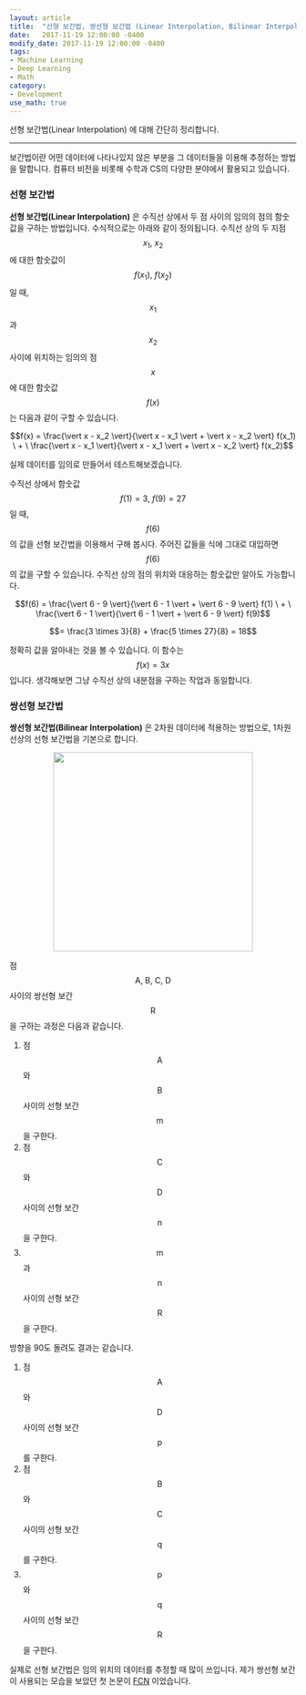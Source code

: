 ```yaml
---
layout: article
title:  "선형 보간법, 쌍선형 보간법 (Linear Interpolation, Bilinear Interpolation)"
date:   2017-11-19 12:00:00 -0400
modify_date: 2017-11-19 12:00:00 -0400
tags:
- Machine Learning
- Deep Learning
- Math
category: 
- Development
use_math: true
---
```


선형 보간법(Linear Interpolation) 에 대해 간단히 정리합니다.

<!--more-->
-----
보간법이란 어떤 데이터에 나타나있지 않은 부분을 그 데이터들을 이용해 추정하는 방법을 말합니다. 컴퓨터 비전을 비롯해 수학과 CS의 다양한 분야에서 활용되고 있습니다.

### 선형 보간법
__선형 보간법(Linear Interpolation)__ 은 수직선 상에서 두 점 사이의 임의의 점의 함숫값을 구하는 방법입니다. 수식적으로는 아래와 같이 정의됩니다. 수직선 상의 두 지점 $$x_1, \ x_2$$에 대한 함숫값이 $$f(x_1), \ f(x_2)$$일 때, $$x_1$$과 $$x_2$$ 사이에 위치하는 임의의 점 $$x$$에 대한 함숫값 $$f(x)$$는 다음과 같이 구할 수 있습니다.

$$f(x) = \frac{\vert x - x_2 \vert}{\vert x - x_1 \vert + \vert x - x_2 \vert} f(x_1) \ + \ \frac{\vert x - x_1 \vert}{\vert x - x_1 \vert + \vert x - x_2 \vert} f(x_2)$$

실제 데이터를 임의로 만들어서 테스트해보겠습니다.

수직선 상에서 함숫값 $$f(1) = 3, \ f(9) = 27$$일 때, $$f(6)$$의 값을 선형 보간법을 이용해서 구해 봅시다. 주어진 값들을 식에 그대로 대입하면 $$f(6)$$의 값을 구할 수 있습니다. 수직선 상의 점의 위치와 대응하는 함숫값만 알아도 가능합니다.

$$f(6) = \frac{\vert 6 - 9 \vert}{\vert 6 - 1 \vert + \vert 6 - 9 \vert} f(1) \ + \ \frac{\vert 6 - 1 \vert}{\vert 6 - 1 \vert + \vert 6 - 9 \vert} f(9)$$

$$= \frac{3 \times 3}{8} + \frac{5 \times 27}{8} = 18$$

정확히 값을 알아내는 것을 볼 수 있습니다. 이 함수는 $$f(x) = 3x$$ 입니다. 생각해보면 그냥 수직선 상의 내분점을 구하는 작업과 동일합니다.

### 쌍선형 보간법
__쌍선형 보간법(Bilinear Interpolation)__ 은 2차원 데이터에 적용하는 방법으로, 1차원 선상의 선형 보간법을 기본으로 합니다.

<p align="center"><image width="350" src="/assets/posts/images/31/figure1.png"/></p>

점 $$\text{A, B, C, D}$$ 사이의 쌍선형 보간 $$\text{R}$$을 구하는 과정은 다음과 같습니다.
1. 점 $$\text{A}$$와 $$\text{B}$$ 사이의 선형 보간 $$\text{m}$$을 구한다.
2. 점 $$\text{C}$$와 $$\text{D}$$ 사이의 선형 보간 $$\text{n}$$을 구한다.
3. $$\text{m}$$과 $$\text{n}$$ 사이의 선형 보간 $$\text{R}$$을 구한다.

방향을 90도 돌려도 결과는 같습니다.
1. 점 $$\text{A}$$와 $$\text{D}$$ 사이의 선형 보간 $$\text{p}$$를 구한다.
2. 점 $$\text{B}$$와 $$\text{C}$$ 사이의 선형 보간 $$\text{q}$$를 구한다.
3. $$\text{p}$$와 $$\text{q}$$ 사이의 선형 보간 $$\text{R}$$을 구한다.

실제로 선형 보간법은 임의 위치의 데이터를 추정할 때 많이 쓰입니다. 제가 쌍선형 보간이 사용되는 모습을 보았던 첫 논문이 [FCN](https://magmatart.dev/deep%20learning/2017/11/17/FCN.html) 이었습니다.
